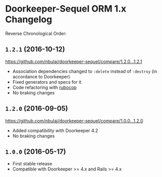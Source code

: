 # Doorkeeper-Sequel ORM 1.x Changelog

Reverse Chronological Order:

## `1.2.1` (2016-10-12)

https://github.com/nbulaj/doorkeeper-sequel/compare/1.2.0...1.2.1

* Association dependencies changed to `:delete` instead of `:destroy` (in accordance to Doorkeeper)
* Fixed generators and specs for it
* Code refactoring with [rubocop](https://github.com/bbatsov/rubocop)
* No braking changes

## `1.2.0` (2016-09-05)

https://github.com/nbulaj/doorkeeper-sequel/compare/1.0.0...1.2.0

* Added compatibility with Doorkeeper 4.2
* No braking changes

## `1.0.0` (2016-05-17)

* First stable release
* Compatible with Doorkeeper >= 4.x and Rails >= 4.x
